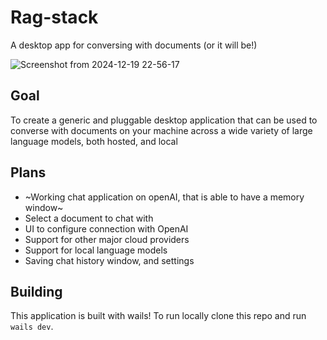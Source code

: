 # Rag-stack
A desktop app for conversing with documents (or it will be!)

![Screenshot from 2024-12-19 22-56-17](https://github.com/user-attachments/assets/247161ce-a273-44a5-9740-3ffe4f23351b)


## Goal
To create a generic and pluggable desktop application that can be used to converse with documents on your machine
across a wide variety of large language models, both hosted, and local


## Plans

- ~Working chat application on openAI, that is able to have a memory window~
- Select a document to chat with
- UI to configure connection with OpenAI
- Support for other major cloud providers
- Support for local language models
- Saving chat history window, and settings

## Building

This application is built with wails! To run locally clone this repo and run `wails dev`.
